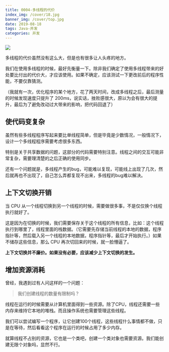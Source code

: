 ```yaml
---
title: 0004-多线程的代价
index_img: /cover/18.jpg
banner_img: /cover/top.jpg
date: 2019-08-18
tags: Java-并发
categories: 并发
---
```



![](https://huiji-thumb.huijistatic.com/hearthstone/uploads/5/59/%E5%8A%9B%E9%87%8F%E7%9A%84%E4%BB%A3%E4%BB%B7.png)

多线程的代价虽然没有这么大，但是也有很多让人头疼的地方。

我们在使用多线程的时候，最好先衡量一下。除非我们确定了使用多线程带来的好处要比付出的代价大，才应该使用。如果不确定，应该测试一下更改前后的程序性能，不要仅靠猜测。

（我就有一次，优化程序的某个地方，花了两天时间，改成多线程之后，最后测量的时候发现速度只提升了 200ms，说实话，挫败感很大，原以为会有很大的提升，最后为了避免改动过大带来的影响，把代码回退了）



## 使代码变复杂

虽然有些多线程程序写起来要比单线程简单，但是毕竟是少数情况，一般情况下，设计一个多线程程序需要考虑很多东西。

特别是关于共享数据的问题，这部分的代码需要特别注意。线程之间的交互可能非常复杂，需要理清楚的之后正确的使用同步。

还有一个问题就是，多线程产生的bug，可能难以复现，可能线上出现了几次，然后就再也不出现了，自己怎么弄都复现不出来，多线程的bug难以解决。



## 上下文切换开销

当 CPU 从一个线程切换到另一个线程的时候，需要做很多事，不是仅仅换个线程执行就好了。

这是因为在切换的时候，我们需要保存关于这个线程的所有信息，比如：这个线程执行到哪里了，线程里面的栈数据。（它需要先存储当前线程的本地的数据，程序指针等，然后载入另一个线程的本地数据，程序指针等，最后才开始执行。）如果不储存这些信息，那么 CPU 再次切回来的时候，就一脸懵逼了。

**上下文切换并不廉价。如果没有必要，应该减少上下文切换的发生。**



## 增加资源消耗

曾经，我遇到过有人问这样的一个问题：

> 我们创建线程的数量有限制吗？

线程在运行的时候需要从计算机里面得到一些资源。除了CPU，线程还需要一些内存来维持它本地的堆栈。而且操作系统也需要管理这些线程。

我们可以尝试编写一个程序，让它创建100个线程，这些线程什么事情都不做，只是在等待，然后看看这个程序在运行的时候占用了多少内存。

就算线程不占别的资源，它也是一个类吧，创建一个类对象也需要资源。我们能创建无限个对象吗，显然不行。
